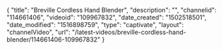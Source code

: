 {
    "title": "Breville Cordless Hand Blender",
    "description": "",
    "channelid": "114661406",
    "videoid": "109967832",
    "date_created": "1502518501",
    "date_modified": "1516898759",
    "type": "captivate",
    "layout": "channelVideo",
    "url": "\/latest-videos\/breville-cordless-hand-blender\/114661406-109967832"
}